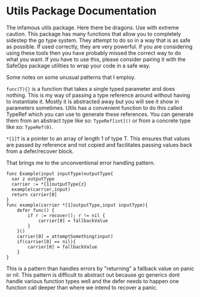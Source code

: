 
# Utils Package Documentation

The infamous utils package.
Here there be dragons.
Use with extreme caution.
This package has many functions that allow you to completely sidestep the go type system.
They attempt to do so in a way that is as safe as possible.
If used correctly, they are very powerful.
If you are considering using these tools then you have probably missed the correct way to do  what you want.
If you have to use this, please consider pairing it with the SafeOps package utilities to wrap your code in a safe way.

Some notes on some unusual patterns that I employ.

`func(T){}` is a function that takes a single typed parameter and does nothing.
This is my way of passing a type reference around without having to instantiate it.
Mostly it is abstracted away but you will see it show in parameters sometimes.
Utils has a convenient function to do this called TypeRef which you can use to generate these references.
You can generate them from an abstract type like so: `TypeRef[int]()` or from a concrete type like so: `TypeRef(0)`.

`*[1]T` is a pointer to an array of length 1 of type T. This ensures that values are passed by reference and not
copied and facilitates passing values back from a defer/recover block.

That brings me to the unconventional error handling pattern.

```
func Example(input inputType)outputType{
  var z outputType
  carrier := *[1]outputType{z}
  example(carrier,input)
  return carrier[0]
}
func example(carrier *[1]outputType,input inputType){
	defer func() {
		if r := recover(); r != nil {
			carrier[0] = fallbackValue
		}
	}()
	carrier[0] = attemptSomething(input)
	if(carrier[0] == nil){
		carrier[0] = fallbackValue
	}
}
```

This is a pattern than handles errors by "returning" a fallback value
on panic or nil. This pattern is difficult to abstract out because go generics dont handle various function types well and the defer needs to happen one function call deeper than where we intend to recover a panic.